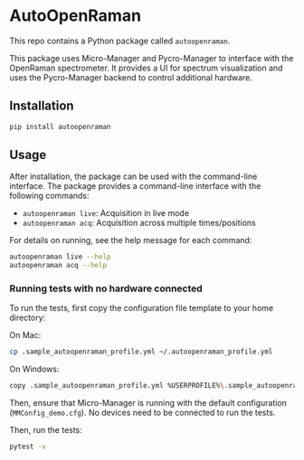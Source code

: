 
# AutoOpenRaman

This repo contains a Python package called `autoopenraman`.

This package uses Micro-Manager and Pycro-Manager to interface with the OpenRaman spectrometer. It provides a UI for spectrum visualization and uses the Pycro-Manager backend to control additional hardware.

## Installation

```bash
pip install autoopenraman
```

## Usage

After installation, the package can be used with the command-line interface. The package provides a command-line interface with the following commands:

- `autoopenraman live`: Acquisition in live mode
- `autoopenraman acq`: Acquisition across multiple times/positions

For details on running, see the help message for each command:

```bash
autoopenraman live --help
autoopenraman acq --help
```

### Running tests with no hardware connected

To run the tests, first copy the configuration file template to your home directory:

On Mac:

```bash
cp .sample_autoopenraman_profile.yml ~/.autoopenraman_profile.yml
```

On Windows:

```bash
copy .sample_autoopenraman_profile.yml %USERPROFILE%\.sample_autoopenraman_profile.yml
```

Then, ensure that Micro-Manager is running with the default configuration (`MMConfig_demo.cfg`). No devices need to be connected to run the tests.

Then, run the tests:

```bash
pytest -v
```
